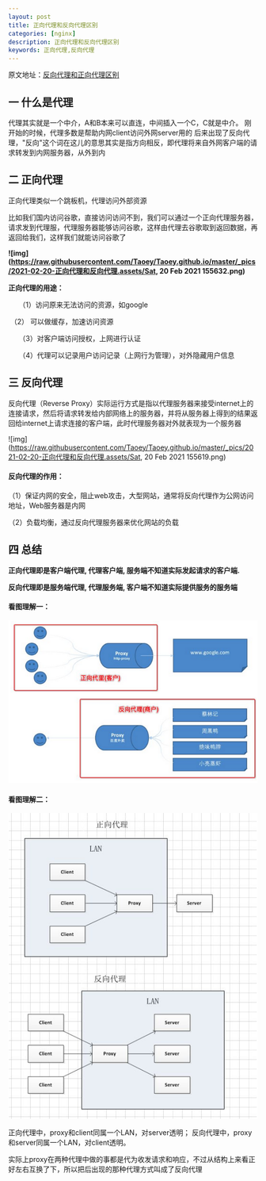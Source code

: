 ```yaml
---
layout: post
title: 正向代理和反向代理区别
categories: [nginx]
description: 正向代理和反向代理区别
keywords: 正向代理,反向代理
---
```


原文地址：[反向代理和正向代理区别](https://www.cnblogs.com/taostaryu/p/10547132.html)

## 一 什么是代理

代理其实就是一个中介，A和B本来可以直连，中间插入一个C，C就是中介。
刚开始的时候，代理多数是帮助内网client访问外网server用的
后来出现了反向代理，"反向"这个词在这儿的意思其实是指方向相反，即代理将来自外网客户端的请求转发到内网服务器，从外到内

 

## 二 正向代理

正向代理类似一个跳板机，代理访问外部资源

比如我们国内访问谷歌，直接访问访问不到，我们可以通过一个正向代理服务器，请求发到代理服，代理服务器能够访问谷歌，这样由代理去谷歌取到返回数据，再返回给我们，这样我们就能访问谷歌了

**![img](https://raw.githubusercontent.com/Taoey/Taoey.github.io/master/_pics/2021-02-20-正向代理和反向代理.assets/Sat, 20 Feb 2021 155632.png)**

**正向代理的用途：**

　　（1）访问原来无法访问的资源，如google

​    （2） 可以做缓存，加速访问资源

　　（3）对客户端访问授权，上网进行认证

　　（4）代理可以记录用户访问记录（上网行为管理），对外隐藏用户信息

## 三 反向代理

反向代理（Reverse Proxy）实际运行方式是指以代理服务器来接受internet上的连接请求，然后将请求转发给内部网络上的服务器，并将从服务器上得到的结果返回给internet上请求连接的客户端，此时代理服务器对外就表现为一个服务器

![img](https://raw.githubusercontent.com/Taoey/Taoey.github.io/master/_pics/2021-02-20-正向代理和反向代理.assets/Sat, 20 Feb 2021 155619.png)

 

#### 反向代理的作用：

（1）保证内网的安全，阻止web攻击，大型网站，通常将反向代理作为公网访问地址，Web服务器是内网

（2）负载均衡，通过反向代理服务器来优化网站的负载

 

## 四 总结

**正向代理即是客户端代理, 代理客户端, 服务端不知道实际发起请求的客户端.**


**反向代理即是服务端代理, 代理服务端, 客户端不知道实际提供服务的服务端**

#### 看图理解一：

**![img](https://raw.githubusercontent.com/Taoey/Taoey.github.io/master/_pics/2021-02-20-正向代理和反向代理.assets/1350514-20190313105354768-2077480083.png)**

#### 看图理解二：

![img](https://raw.githubusercontent.com/Taoey/Taoey.github.io/master/_pics/2021-02-20-正向代理和反向代理.assets/1350514-20190313105516378-237949533.png)

正向代理中，proxy和client同属一个LAN，对server透明；
反向代理中，proxy和server同属一个LAN，对client透明。

实际上proxy在两种代理中做的事都是代为收发请求和响应，不过从结构上来看正好左右互换了下，所以把后出现的那种代理方式叫成了反向代理

